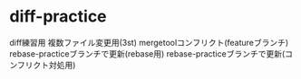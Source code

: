 # diff-practice

diff練習用
複数ファイル変更用(3st)
mergetoolコンフリクト(featureブランチ)
rebase-practiceブランチで更新(rebase用)
rebase-practiceブランチで更新(コンフリクト対処用)
